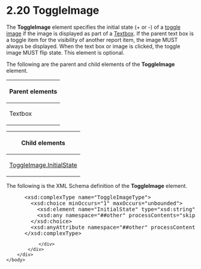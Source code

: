 <html dir="LTR" xmlns:mshelp="http://msdn.microsoft.com/mshelp" xmlns:ddue="http://ddue.schemas.microsoft.com/authoring/2003/5" xmlns:xlink="http://www.w3.org/1999/xlink" xmlns:tool="http://www.microsoft.com/tooltip">
    <head>
        <meta http-equiv="Content-Type" content="text/html; CHARSET=utf-8"></meta>
        <meta name="save" content="history"></meta>
        <title>2.20 ToggleImage</title>
        <xml>
            <mshelp:toctitle title="2.20 ToggleImage"></mshelp:toctitle>
            <mshelp:rltitle title="[MS-RDL]: ToggleImage"></mshelp:rltitle>
            <mshelp:keyword index="A" term="90be81b8-be63-4ef9-b445-84bbdb4a966b"></mshelp:keyword>
            <mshelp:attr name="DCSext.ContentType" value="open specification"></mshelp:attr>
            <mshelp:attr name="AssetID" value="90be81b8-be63-4ef9-b445-84bbdb4a966b"></mshelp:attr>
            <mshelp:attr name="TopicType" value="kbRef"></mshelp:attr>
            <mshelp:attr name="DCSext.Title" value="[MS-RDL]: ToggleImage" />
        </xml>
    </head>
    <body>
        <div id="header">
            <h1 class="heading">2.20 ToggleImage</h1>
        </div>
        <div id="mainSection">
            <div id="mainBody">
                <div id="allHistory" class="saveHistory"></div>
                <div id="sectionSection0" class="section" name="collapseableSection">
                    

<p>The <b>ToggleImage</b> element specifies the initial state
(+ or -) of a <a href="b2482b3f-74ab-4ca8-a9e5-c07955011743.htm#gt_62b21cd9-c461-41da-b918-10fa60f36282">toggle image</a>
if the image is displayed as part of a <a href="469d0032-b5ec-43d9-ab36-d3a88b9cc1f6.htm">Textbox</a>. If the parent
text box is a toggle item for the visibility of another report item, the image
MUST always be displayed. When the text box or image is clicked, the toggle
image MUST flip state. This element is optional.</p>

<p>The following are the parent and child elements of the <b>ToggleImage</b>
element.</p>

<table>
 <thead>
  <tr>
   <th>
   <p>Parent elements</p>
   </th>
  </tr>
 </thead>
 <tr>
  <td>
  <p>Textbox</p>
  </td>
 </tr>
</table>

<p> </p>

<table>
 <thead>
  <tr>
   <th>
   <p>Child elements</p>
   </th>
  </tr>
 </thead>
 <tr>
  <td>
  <p><a href="2e57c819-5912-404f-a2d8-6cdfa38cc953.htm">ToggleImage.InitialState</a></p>
  </td>
 </tr>
</table>

<p>The following is the XML Schema definition of the <b>ToggleImage</b>
element.</p>

<dl>
<dd>
<div><pre> &lt;xsd:complexType name=&quot;ToggleImageType&quot;&gt;
   &lt;xsd:choice minOccurs=&quot;1&quot; maxOccurs=&quot;unbounded&quot;&gt;
     &lt;xsd:element name=&quot;InitialState&quot; type=&quot;xsd:string&quot; /&gt;
     &lt;xsd:any namespace=&quot;##other&quot; processContents=&quot;skip&quot; /&gt;
   &lt;/xsd:choice&gt;
   &lt;xsd:anyAttribute namespace=&quot;##other&quot; processContents=&quot;skip&quot; /&gt;
 &lt;/xsd:complexType&gt;
</pre></div>
</dd></dl>


                </div>
            </div>
        </div>
    </body>
</html>